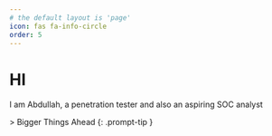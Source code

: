 ```yaml
---
# the default layout is 'page'
icon: fas fa-info-circle
order: 5
---
```



# HI
I am Abdullah, a penetration tester and also an aspiring SOC analyst

<div style="text-align: center; display: flex; justify-content: center; align-items: center;">
    <div style="display: inline-block; margin: 0 20px; vertical-align: middle;">
        <script src="https://tryhackme.com/api/v2/badges/public-profile?userPublicId=1917210"></script>
    </div>

</div>
> Bigger Things Ahead 
{: .prompt-tip }